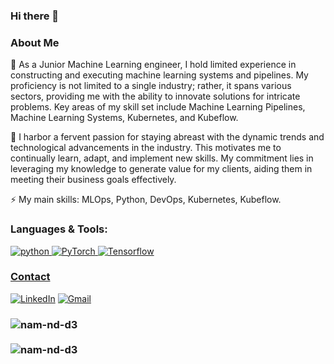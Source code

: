 ### Hi there 👋
<h3>About Me</h3>

🌱 As a Junior Machine Learning engineer, I hold limited experience in constructing and executing machine learning systems and pipelines. My proficiency is not limited to a single industry; rather, it spans various sectors, providing me with the ability to innovate solutions for intricate problems. Key areas of my skill set include Machine Learning Pipelines, Machine Learning Systems, Kubernetes, and Kubeflow.

🔭 I harbor a fervent passion for staying abreast with the dynamic trends and technological advancements in the industry. This motivates me to continually learn, adapt, and implement new skills. My commitment lies in leveraging my knowledge to generate value for my clients, aiding them in meeting their business goals effectively.

⚡ My main skills: MLOps, Python, DevOps, Kubernetes, Kubeflow.

<h3 align="left">Languages & Tools:</h3>

<p align="left">

<a href="https://www.python.org" target="_blank"> <img src="https://img.shields.io/badge/Python-14354C?style=for-the-badge&logo=python&logoColor=white" alt="python" />
<a href="https://pytorch.org/" target="_blank"> <img alt="PyTorch" src="https://img.shields.io/badge/PyTorch-%23EE4C2C.svg?style=for-the-badge&logo=PyTorch&logoColor=white" />
<a href="https://www.tensorflow.org/" target="_blank"> <img alt="Tensorflow" src="https://img.shields.io/badge/TensorFlow-%23FF6F00.svg?style=for-the-badge&logo=TensorFlow&logoColor=white" /> 
</p>

<h3>Contact</h3>
<p>
<p>
  <a href="https://www.linkedin.com/in/namnd00/" target="_blank"><img alt="LinkedIn" src="https://img.shields.io/badge/linkedin-%230077B5.svg?&style=for-the-badge&logo=linkedin&logoColor=white" /></a>
  <a href="mailto:nam.nd.00@gmail.com"> <img alt="Gmail" src="https://img.shields.io/badge/Gmail-D14836?style=for-the-badge&logo=gmail&logoColor=white" />
     </a>
</p>
  
<h3>
<img align="left" src="https://github-readme-stats.vercel.app/api/top-langs/?username=namnd00&layout=compact&hide=html&theme=onedark" alt="nam-nd-d3" />
</h3>
</br>
<h3>
<img align="left" src="https://github-readme-stats.vercel.app/api?username=namnd00&show_icons=true&theme=onedark" alt="nam-nd-d3" />
</h3>

